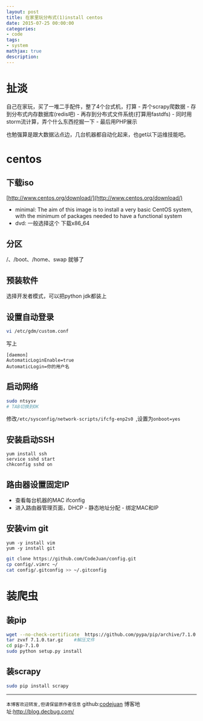 ```yaml
---
layout: post
title: 在家里玩分布式(1)install centos 
date: 2015-07-25 00:00:00
categories:
- code
tags: 
- system
mathjax: true
description: 
---
```



# 扯淡
自己在家玩，买了一堆二手配件，整了4个台式机，打算
    - 弄个scrapy爬数据
    - 存到分布式内存数据库(redis吧)
    - 再存到分布式文件系统(打算用fastdfs)
    - 同时用storm流计算，弄个什么东西挖掘一下
    - 最后用PHP展示

也勉强算是跟大数据沾点边，几台机器都自动化起来，也get以下运维技能吧。

<!--more-->

# centos
## 下载iso
[http://www.centos.org/download/](http://www.centos.org/download/)
- minimal: The aim of this image is to install a very basic CentOS system, with the minimum of packages needed to have a functional system
- dvd: 一般选择这个
下载x86_64

## 分区
/、/boot、/home、swap 就够了

## 预装软件
选择开发者模式，可以把python jdk都装上

## 设置自动登录
```bash
vi /etc/gdm/custom.conf
```
写上
```
[daemon]
AutomaticLoginEnable=true
AutomaticLogin=你的用户名
```

## 启动网络
```bash
sudo ntsysv
# TAB切换到OK
```
修改`/etc/sysconfig/network-scripts/ifcfg-enp2s0 `,设置为`onboot=yes`


## 安装启动SSH
```shell
yum install ssh
service sshd start
chkconfig sshd on
```

## 路由器设置固定IP
- 查看每台机器的MAC ifconfig
- 进入路由器管理页面，DHCP - 静态地址分配 - 绑定MAC和IP

## 安装vim git
```shell
yum -y install vim
yum -y install git
```

```sh
git clone https://github.com/CodeJuan/config.git
cp config/.vimrc ~/
cat config/.gitconfig >> ~/.gitconfig
```

# 装爬虫
## 装pip
```sh
wget --no-check-certificate  https://github.com/pypa/pip/archive/7.1.0.tar.gz
tar zvxf 7.1.0.tar.gz    #解压文件
cd pip-7.1.0
sudo python setup.py install
```

## 装scrapy
```sh
sudo pip install scrapy
```


-----------------------

`本博客欢迎转发,但请保留原作者信息`
github:[codejuan](https://github.com/CodeJuan)
博客地址:http://blog.decbug.com/

